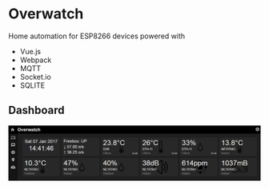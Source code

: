 # Overwatch
Home automation for ESP8266 devices powered with
- Vue.js
- Webpack
- MQTT
- Socket.io
- SQLITE

## Dashboard

![scheme](https://github.com/Wifsimster/overwatch/blob/master/cover.png)

